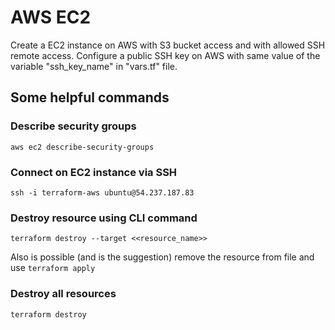 # AWS EC2

Create a EC2 instance on AWS with S3 bucket access and with allowed SSH remote access.
Configure a public SSH key on AWS with same value of the variable "ssh_key_name" in "vars.tf" file.

## Some helpful commands

### Describe security groups

`aws ec2 describe-security-groups`

### Connect on EC2 instance via SSH

`ssh -i terraform-aws ubuntu@54.237.187.83`

### Destroy resource using CLI command

`terraform destroy --target <<resource_name>>`

Also is possible (and is the suggestion) remove the resource from file and use `terraform apply`

### Destroy all resources

`terraform destroy`
